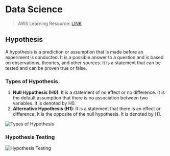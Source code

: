 # Data Science
> AWS Learning Resource: [LINK](https://aws.amazon.com/what-is/data-science/)

## Hypothesis
A hypothesis is a prediction or assumption that is made before an experiment is conducted. It is a possible answer to a question and is based on observations, theories, and other sources. It is a statement that can be tested and can be proven true or false.

### Types of Hypothesis
1. **Null Hypothesis (H0)**: It is a statement of no effect or no difference. It is the default assumption that there is no association between two variables. It is denoted by H0.
2. **Alternative Hypothesis (H1)**: It is a statement that there is an effect or difference. It is the opposite of the null hypothesis. It is denoted by H1.

![Types of Hypothesis](https://cdn.educba.com/academy/wp-content/uploads/2023/12/Type-of-Hypothesis-1.jpg)

### Hypothesis Testing
![Hypothesis Testing](https://leanmanufacturing.online/wp-content/uploads/2020/10/Hypothesis-test-decision-tree-1024x612.png)
